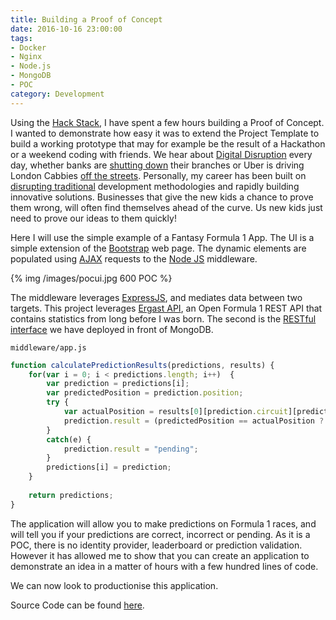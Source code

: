 ```yaml
---
title: Building a Proof of Concept
date: 2016-10-16 23:00:00
tags: 
- Docker
- Nginx
- Node.js
- MongoDB
- POC
category: Development
---
```


Using the [Hack Stack](/28/08/2016/hackstack/), I have spent a few hours building a Proof of Concept. I wanted to demonstrate how easy it was to extend the Project Template to build a working prototype that may for example be the result of a Hackathon or a weekend coding with friends.
We hear about [Digital Disruption](http://apigee.com/about/blog/digital-business/digital-disruption-i-love-apis-europe-2016) every day, whether banks are [shutting down](http://www.standardmedia.co.ke/business/article/2000219368/equity-bank-boss-sees-death-of-branches-as-customers-go-digital) their branches or Uber is driving London Cabbies [off the streets](https://techcrunch.com/2014/01/19/uber-and-disruption/). Personally, my career has been built on [disrupting traditional](https://community.apigee.com/accelerator-methodology/blueprint) development methodologies and rapidly building innovative solutions. Businesses that give the new kids a chance to prove them wrong, will often find themselves ahead of the curve. Us new kids just need to prove our ideas to them quickly! 

Here I will use the simple example of a Fantasy Formula 1 App. The UI is a simple extension of the [Bootstrap](http://getbootstrap.com/) web page. The dynamic elements are populated using [AJAX](https://github.com/seantdg/ff1-poc/blob/master/web/src/js/myJs.js#L9) requests to the [Node JS](https://github.com/seantdg/ff1-poc/blob/master/middleware/app.js) middleware.

{% img /images/pocui.jpg 600 POC %}

The middleware leverages [ExpressJS](http://expressjs.com/), and mediates data between two targets. This project leverages [Ergast API](http://ergast.com/mrd/), an Open Formula 1 REST API that contains statistics from long before I was born. The second is the [RESTful interface](https://github.com/seantdg/ff1-poc/tree/master/dbHttpInterface) we have deployed in front of MongoDB.


`middleware/app.js`
``` javascript
function calculatePredictionResults(predictions, results) {
	for(var i = 0; i < predictions.length; i++)  {
		var prediction = predictions[i];
		var predictedPosition = prediction.position;
		try {
			var actualPosition = results[0][prediction.circuit][prediction.driver];
			prediction.result = (predictedPosition == actualPosition ? "correct" : "incorrect");
		}
		catch(e) {
			prediction.result = "pending";
		}
		predictions[i] = prediction;	
	}
	
	return predictions;
}
```

The application will allow you to make predictions on Formula 1 races, and will tell you if your predictions are correct, incorrect or pending. As it is a POC, there is no identity provider, leaderboard or prediction validation. However it has allowed me to show that you can create an application to demonstrate an idea in a matter of hours with a few hundred lines of code.

We can now look to productionise this application.


Source Code can be found [here](https://github.com/seantdg/ff1-poc).

